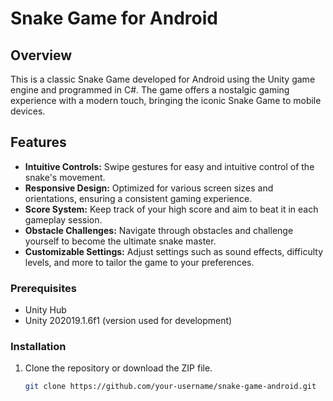 # Snake Game for Android

## Overview
This is a classic Snake Game developed for Android using the Unity game engine and programmed in C#. The game offers a nostalgic gaming experience with a modern touch, bringing the iconic Snake Game to mobile devices.

## Features
- **Intuitive Controls:** Swipe gestures for easy and intuitive control of the snake's movement.
- **Responsive Design:** Optimized for various screen sizes and orientations, ensuring a consistent gaming experience.
- **Score System:** Keep track of your high score and aim to beat it in each gameplay session.
- **Obstacle Challenges:** Navigate through obstacles and challenge yourself to become the ultimate snake master.
- **Customizable Settings:** Adjust settings such as sound effects, difficulty levels, and more to tailor the game to your preferences.

### Prerequisites
- Unity Hub
- Unity 202019.1.6f1 (version used for development)

### Installation
1. Clone the repository or download the ZIP file.
   ```bash
   git clone https://github.com/your-username/snake-game-android.git
